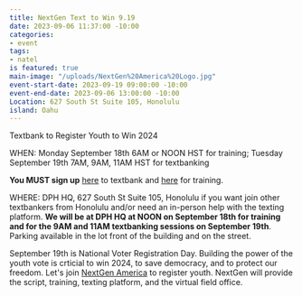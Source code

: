 ```yaml
---
title: NextGen Text to Win 9.19
date: 2023-09-06 11:37:00 -10:00
categories:
- event
tags:
- natel
is featured: true
main-image: "/uploads/NextGen%20America%20Logo.jpg"
event-start-date: 2023-09-19 09:00:00 -10:00
event-end-date: 2023-09-06 13:00:00 -10:00
Location: 627 South St Suite 105, Honolulu
island: Oahu
---
```


Textbank to Register Youth to Win 2024

WHEN: Monday September 18th 6AM or NOON HST for training; 
Tuesday September 19th 7AM, 9AM, 11AM HST for textbanking

**You MUST sign up** [here](https://www.mobilize.us/nextgen/event/576938/) to textbank and [here](https://www.mobilize.us/nextgen/event/563581/) for training.  

WHERE: DPH HQ, 627 South St Suite 105, Honolulu if you want join other textbankers from Honolulu and/or need an in-person help with the texting platform. **We will be at DPH HQ at NOON on September 18th for training and for the 9AM and 11AM textbanking sessions on September 19th**.  Parking available in the lot front of the building and on the street.  

September 19th is National Voter Registration Day.  Building the power of the youth vote is crticial to win 2024, to save democracy, and to protect our freedom.  Let's join [NextGen America](https://nextgenamerica.org/) to register youth. NextGen will provide the script, training, texting platform, and the virtual field office.  


